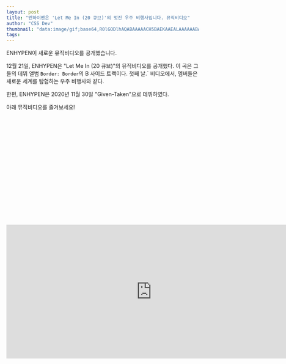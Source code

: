 ```yaml
---
layout: post
title: "엔하이펜은 'Let Me In (20 큐브)'의 멋진 우주 비행사입니다. 뮤직비디오"
author: "CSS Dev"
thumbnail: "data:image/gif;base64,R0lGODlhAQABAAAAACH5BAEKAAEALAAAAAABAAEAAAICTAEAOw=="
tags: 
---
```



ENHYPEN이 새로운 뮤직비디오를 공개했습니다.

12월 21일, ENHYPEN은 "Let Me In (20 큐브)"의 뮤직비디오를 공개했다. 이 곡은 그들의 데뷔 앨범 `Border: Border`의 B 사이드 트랙이다. 첫째 날.` 비디오에서, 멤버들은 새로운 세계를 탐험하는 우주 비행사와 같다.

한편, ENHYPEN은 2020년 11월 30일 "Given-Taken"으로 데뷔하였다.

아래 뮤직비디오를 즐겨보세요!


<div class="video_wrapper" style="padding-top: 56.25%;">
    <iframe width="760" height="350" frameborder="0" allow="accelerometer; autoplay; clipboard-write; encrypted-media; gyroscope; picture-in-picture" allowfullscreen="" class="lazyload" src="https://www.youtube.com/embed/FKG48r9Wl8o"></iframe>
</div>
